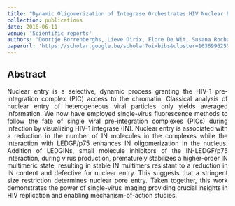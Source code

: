 ```yaml
---
title: "Dynamic Oligomerization of Integrase Orchestrates HIV Nuclear Entry"
collection: publications
date: 2016-06-11
venue: 'Scientific reports'
authors: 'Doortje Borrenberghs, Lieve Dirix, Flore De Wit, Susana Rocha, Jolien Blokken, Stéphanie De Houwer, Rik Gijsbers, Frauke Christ, Johan Hofkens, Jelle Hendrix, Zeger Debyser'
paperurl: 'https://scholar.google.be/scholar?oi=bibs&cluster=16369962557174192966&btnI=1&hl=en'
---
```

<h2> Abstract </h2>
<p align= "justify">
Nuclear entry is a selective, dynamic process granting the HIV-1 pre-integration complex (PIC) access to the chromatin. Classical analysis of nuclear entry of heterogeneous viral particles only yields averaged information. We now have employed single-virus fluorescence methods to follow the fate of single viral pre-integration complexes (PICs) during infection by visualizing HIV-1 integrase (IN). Nuclear entry is associated with a reduction in the number of IN molecules in the complexes while the interaction with LEDGF/p75 enhances IN oligomerization in the nucleus. Addition of LEDGINs, small molecule inhibitors of the IN-LEDGF/p75 interaction, during virus production, prematurely stabilizes a higher-order IN multimeric state, resulting in stable IN multimers resistant to a reduction in IN content and defective for nuclear entry. This suggests that a stringent size restriction determines nuclear pore entry. Taken together, this work demonstrates the power of single-virus imaging providing crucial insights in HIV replication and enabling mechanism-of-action studies.
